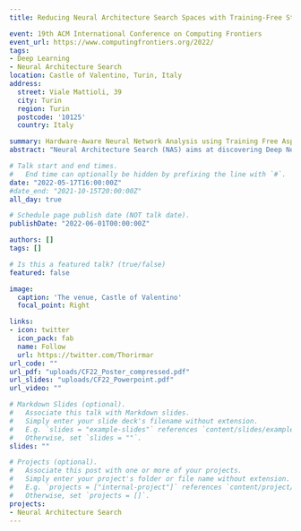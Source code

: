 ```yaml
---
title: Reducing Neural Architecture Search Spaces with Training-Free Statistics and Computational Graph Clustering

event: 19th ACM International Conference on Computing Frontiers
event_url: https://www.computingfrontiers.org/2022/
tags:
- Deep Learning
- Neural Architecture Search
location: Castle of Valentino, Turin, Italy
address:
  street: Viale Mattioli, 39
  city: Turin
  region: Turin
  postcode: '10125'
  country: Italy

summary: Hardware-Aware Neural Network Analysis using Training Free Aspects.
abstract: "Neural Architecture Search (NAS) aims at discovering Deep Neural Network (DNN) topologies that have good task accuracy. NAS algorithms are often timeconsuming and computationally expensive; thus, being able to focus the search on those sub-spaces containing good candidates can greatly improve the performance of NAS algorithms. This work investigates how to efficiently identify highperforming subspaces of a given NAS space. We validate our ideas on the NAS-Bench-201 (NB201) dataset. NAS-Bench networks are built by concatenating six identical cells, which can be configured in 56 different ways. NB201 contains 56 = 15, 625 DNNs, each of which is annotated with its task accuracy over three different image classification data sets (CIFAR-10, CIFAR-100, ImageNet16-120)."

# Talk start and end times.
#   End time can optionally be hidden by prefixing the line with `#`.
date: "2022-05-17T16:00:00Z"
#date_end: "2021-10-15T20:00:00Z"
all_day: true

# Schedule page publish date (NOT talk date).
publishDate: "2022-06-01T00:00:00Z"

authors: []
tags: []

# Is this a featured talk? (true/false)
featured: false

image:
  caption: 'The venue, Castle of Valentino'
  focal_point: Right

links:
- icon: twitter
  icon_pack: fab
  name: Follow
  url: https://twitter.com/Thorirmar
url_code: ""
url_pdf: "uploads/CF22_Poster_compressed.pdf"
url_slides: "uploads/CF22_Powerpoint.pdf"
url_video: ""

# Markdown Slides (optional).
#   Associate this talk with Markdown slides.
#   Simply enter your slide deck's filename without extension.
#   E.g. `slides = "example-slides"` references `content/slides/example-slides.md`.
#   Otherwise, set `slides = ""`.
slides: ""

# Projects (optional).
#   Associate this post with one or more of your projects.
#   Simply enter your project's folder or file name without extension.
#   E.g. `projects = ["internal-project"]` references `content/project/deep-learning/index.md`.
#   Otherwise, set `projects = []`.
projects:
- Neural Architecture Search
---
```


